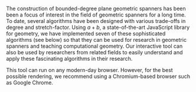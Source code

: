 The construction of bounded-degree plane geometric spanners has been been a focus of interest in the field of geometric spanners for a long time. To date, several algorithms have been designed with various trade-offs in degree and stretch-factor. Using $`a+b`$, a state-of-the-art JavaScript library for geometry, we have implemented seven of these sophisticated algorithms (see below) so that they can be used for research in geometric spanners
   and teaching computational geometry. Our interactive tool can also be used by researchers from related fields to easily understand and apply these fascinating algorithms in their research.
   
   This tool can run on any modern-day browser. However, for the best possible rendering, we recommend using a Chromium-based browser such as Google Chrome.
